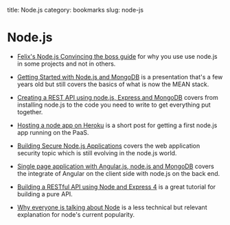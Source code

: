 title: Node.js
category: bookmarks
slug: node-js

# Node.js

* [Felix's Node.js Convincing the boss guide](http://nodeguide.com/convincing_the_boss.html)
  for why you use use node.js in some projects and not in others. 

* [Getting Started with Node.js and MongoDB](http://www.slideshare.net/ggoodale/getting-started-with-mongodb-and-nodejs)
  is a presentation that's a few years old but still covers the basics of
  what is now the MEAN stack.

* [Creating a REST API using node.js, Express and MongoDB](http://coenraets.org/blog/2012/10/creating-a-rest-api-using-node-js-express-and-mongodb/)
  covers from installing node.js to the code you need to write to get 
  everything put together.

* [Hosting a node app on Heroku](http://javascriptplayground.com/blog/2012/10/hosting-a-node-app-on-heroku/)
  is a short post for getting a first node.js app running on the PaaS.

* [Building Secure Node.js Applications](http://blog.safaribooksonline.com/2014/03/12/building-secure-node-js-applications/)
  covers the web application security topic which is still evolving in the
  node.js world.

* [Single page application with Angular.js, node.js and MongoDB](http://www.javacodegeeks.com/2014/03/single-page-application-with-angular-js-node-js-and-mongodb-mongojs-module.html)
  covers the integrate of Angular on the client side with node.js on the
  back end.

* [Building a RESTful API using Node and Express 4](http://scotch.io/tutorials/javascript/build-a-restful-api-using-node-and-express-4)
  is a great tutorial for building a pure API.

* [Why everyone is talking about Node](http://mashable.com/2011/03/10/node-js/)
  is a less technical but relevant explanation for node's current popularity.

